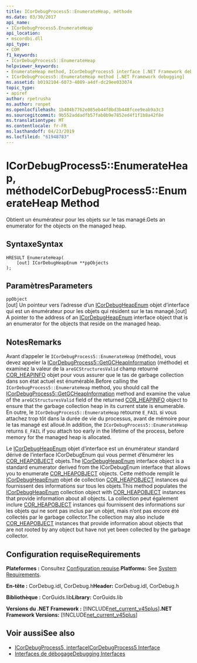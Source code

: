 ```yaml
---
title: ICorDebugProcess5::EnumerateHeap, méthode
ms.date: 03/30/2017
api_name:
- ICorDebugProcess5.EnumerateHeap
api_location:
- mscordbi.dll
api_type:
- COM
f1_keywords:
- ICorDebugProcess5::EnumerateHeap
helpviewer_keywords:
- EnumerateHeap method, ICorDebugProcess5 interface [.NET Framework debugging]
- ICorDebugProcess5::EnumerateHeap method [.NET Framework debugging]
ms.assetid: b0192104-6073-4089-a4df-dc29ee033074
topic_type:
- apiref
author: rpetrusha
ms.author: ronpet
ms.openlocfilehash: 1b404b7762e085eb44f0bd3b448fcee9eab9a3c3
ms.sourcegitcommit: 9b552addadfb57fab0b9e7852ed4f1f1b8a42f8e
ms.translationtype: MT
ms.contentlocale: fr-FR
ms.lasthandoff: 04/23/2019
ms.locfileid: "61948783"
---
```

# <a name="icordebugprocess5enumerateheap-method"></a><span data-ttu-id="90fa6-102">ICorDebugProcess5::EnumerateHeap, méthode</span><span class="sxs-lookup"><span data-stu-id="90fa6-102">ICorDebugProcess5::EnumerateHeap Method</span></span>
<span data-ttu-id="90fa6-103">Obtient un énumérateur pour les objets sur le tas managé.</span><span class="sxs-lookup"><span data-stu-id="90fa6-103">Gets an enumerator for the objects on the managed heap.</span></span>  
  
## <a name="syntax"></a><span data-ttu-id="90fa6-104">Syntaxe</span><span class="sxs-lookup"><span data-stu-id="90fa6-104">Syntax</span></span>  
  
```  
HRESULT EnumerateHeap(  
    [out] ICorDebugHeapEnum **ppObjects  
);  
```  
  
## <a name="parameters"></a><span data-ttu-id="90fa6-105">Paramètres</span><span class="sxs-lookup"><span data-stu-id="90fa6-105">Parameters</span></span>  
 `ppObject`  
 <span data-ttu-id="90fa6-106">[out] Un pointeur vers l’adresse d’un [ICorDebugHeapEnum](../../../../docs/framework/unmanaged-api/debugging/icordebugheapenum-interface.md) objet d’interface qui est un énumérateur pour les objets qui résident sur le tas managé.</span><span class="sxs-lookup"><span data-stu-id="90fa6-106">[out] A pointer to the address of an [ICorDebugHeapEnum](../../../../docs/framework/unmanaged-api/debugging/icordebugheapenum-interface.md) interface object that is an enumerator for the objects that reside on the managed heap.</span></span>  
  
## <a name="remarks"></a><span data-ttu-id="90fa6-107">Notes</span><span class="sxs-lookup"><span data-stu-id="90fa6-107">Remarks</span></span>  
 <span data-ttu-id="90fa6-108">Avant d’appeler le `ICorDebugProcess5::EnumerateHeap` (méthode), vous devez appeler la [ICorDebugProcess5::GetGCHeapInformation](../../../../docs/framework/unmanaged-api/debugging/icordebugprocess5-getgcheapinformation-method.md) (méthode) et examinez la valeur de la `areGCStructuresValid` champ retourné [COR_HEAPINFO](../../../../docs/framework/unmanaged-api/debugging/cor-heapinfo-structure.md) objet pour vous assurer que le tas de garbage collection dans son état actuel est énumérable.</span><span class="sxs-lookup"><span data-stu-id="90fa6-108">Before calling the `ICorDebugProcess5::EnumerateHeap` method, you should call the [ICorDebugProcess5::GetGCHeapInformation](../../../../docs/framework/unmanaged-api/debugging/icordebugprocess5-getgcheapinformation-method.md) method and examine the value of the `areGCStructuresValid` field of the returned [COR_HEAPINFO](../../../../docs/framework/unmanaged-api/debugging/cor-heapinfo-structure.md) object to ensure that the garbage collection heap in its current state is enumerable.</span></span> <span data-ttu-id="90fa6-109">En outre, le `ICorDebugProcess5::EnumerateHeap` retourne `E_FAIL` si vous attachez trop tôt dans la durée de vie du processus, avant de mémoire pour le tas managé est alloué.</span><span class="sxs-lookup"><span data-stu-id="90fa6-109">In addition, the `ICorDebugProcess5::EnumerateHeap` returns `E_FAIL` if you attach too early in the lifetime of the process, before memory for the managed heap is allocated.</span></span>  
  
 <span data-ttu-id="90fa6-110">Le [ICorDebugHeapEnum](../../../../docs/framework/unmanaged-api/debugging/icordebugheapenum-interface.md) objet d’interface est un énumérateur standard dérivé de l’interface ICorDebugEnum qui vous permet d’énumérer les [COR_HEAPOBJECT](../../../../docs/framework/unmanaged-api/debugging/cor-heapobject-structure.md) objets.</span><span class="sxs-lookup"><span data-stu-id="90fa6-110">The [ICorDebugHeapEnum](../../../../docs/framework/unmanaged-api/debugging/icordebugheapenum-interface.md) interface object is a standard enumerator derived from the ICorDebugEnum interface that allows you to enumerate [COR_HEAPOBJECT](../../../../docs/framework/unmanaged-api/debugging/cor-heapobject-structure.md) objects.</span></span> <span data-ttu-id="90fa6-111">Cette méthode remplit le [ICorDebugHeapEnum](../../../../docs/framework/unmanaged-api/debugging/icordebugheapenum-interface.md) objet de collection [COR_HEAPOBJECT](../../../../docs/framework/unmanaged-api/debugging/cor-heapobject-structure.md) instances qui fournissent des informations sur tous les objets.</span><span class="sxs-lookup"><span data-stu-id="90fa6-111">This method populates the [ICorDebugHeapEnum](../../../../docs/framework/unmanaged-api/debugging/icordebugheapenum-interface.md) collection object with [COR_HEAPOBJECT](../../../../docs/framework/unmanaged-api/debugging/cor-heapobject-structure.md) instances that provide information about all objects.</span></span> <span data-ttu-id="90fa6-112">La collection peut également inclure [COR_HEAPOBJECT](../../../../docs/framework/unmanaged-api/debugging/cor-heapobject-structure.md) instances qui fournissent des informations sur les objets qui ne sont pas inclus par un objet, mais n’ont pas encore été collectés par le garbage collector.</span><span class="sxs-lookup"><span data-stu-id="90fa6-112">The collection may also include [COR_HEAPOBJECT](../../../../docs/framework/unmanaged-api/debugging/cor-heapobject-structure.md) instances that provide information about objects that are not rooted by any object but have not yet been collected by the garbage collector.</span></span>  
  
## <a name="requirements"></a><span data-ttu-id="90fa6-113">Configuration requise</span><span class="sxs-lookup"><span data-stu-id="90fa6-113">Requirements</span></span>  
 <span data-ttu-id="90fa6-114">**Plateformes :** Consultez [Configuration requise](../../../../docs/framework/get-started/system-requirements.md).</span><span class="sxs-lookup"><span data-stu-id="90fa6-114">**Platforms:** See [System Requirements](../../../../docs/framework/get-started/system-requirements.md).</span></span>  
  
 <span data-ttu-id="90fa6-115">**En-tête :** CorDebug.idl, CorDebug.h</span><span class="sxs-lookup"><span data-stu-id="90fa6-115">**Header:** CorDebug.idl, CorDebug.h</span></span>  
  
 <span data-ttu-id="90fa6-116">**Bibliothèque :** CorGuids.lib</span><span class="sxs-lookup"><span data-stu-id="90fa6-116">**Library:** CorGuids.lib</span></span>  
  
 <span data-ttu-id="90fa6-117">**Versions du .NET Framework :** [!INCLUDE[net_current_v45plus](../../../../includes/net-current-v45plus-md.md)]</span><span class="sxs-lookup"><span data-stu-id="90fa6-117">**.NET Framework Versions:** [!INCLUDE[net_current_v45plus](../../../../includes/net-current-v45plus-md.md)]</span></span>  
  
## <a name="see-also"></a><span data-ttu-id="90fa6-118">Voir aussi</span><span class="sxs-lookup"><span data-stu-id="90fa6-118">See also</span></span>

- [<span data-ttu-id="90fa6-119">ICorDebugProcess5, interface</span><span class="sxs-lookup"><span data-stu-id="90fa6-119">ICorDebugProcess5 Interface</span></span>](../../../../docs/framework/unmanaged-api/debugging/icordebugprocess5-interface.md)
- [<span data-ttu-id="90fa6-120">Interfaces de débogage</span><span class="sxs-lookup"><span data-stu-id="90fa6-120">Debugging Interfaces</span></span>](../../../../docs/framework/unmanaged-api/debugging/debugging-interfaces.md)
